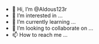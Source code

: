 - 👋 Hi, I’m @Aldous123r
- 👀 I’m interested in ...
- 🌱 I’m currently learning ...
- 💞️ I’m looking to collaborate on ...
- 📫 How to reach me ...

<!---
Aldous123r/Aldous123r is a ✨ special ✨ repository because its `README.md` (this file) appears on your GitHub profile.
You can click the Preview link to take a look at your changes.
--->
